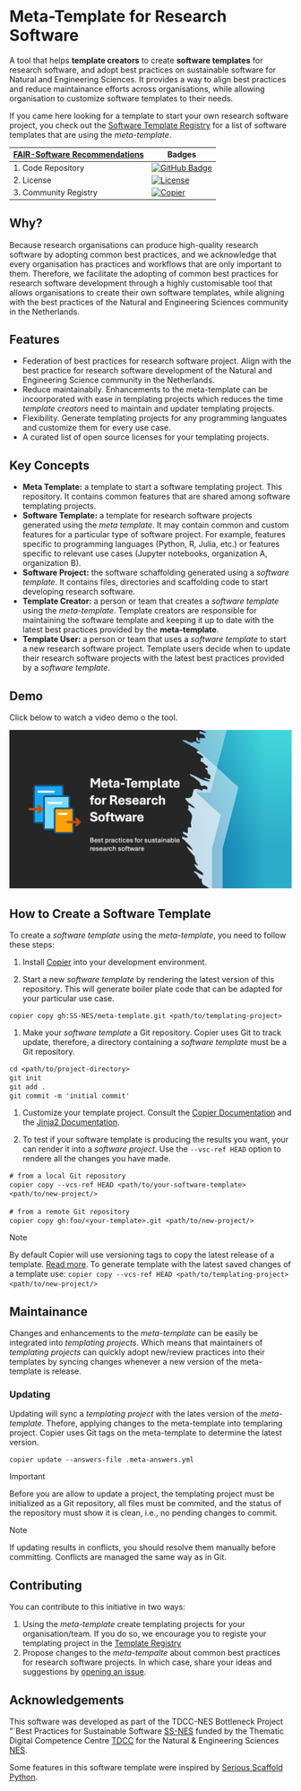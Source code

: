 # Meta-Template for Research Software

A tool that helps **template creators** to create **software templates** for research software, and adopt best practices on sustainable software for Natural and Engineering Sciences. It provides a way to align best practices and reduce maintainance efforts across organisations, while allowing organisation to customize software templates to their needs. 

If you came here looking for a template to start your own research software project, you check out the [Software Template Registry](REGISTRY.md) for a list of software templates that are using the *meta-template*.

| [FAIR-Software Recommendations](https://fair-software.nl) | Badges                                                                                                                                                                       |
| --------------------------------------------------------- | ---------------------------------------------------------------------------------------------------------------------------------------------------------------------------- |
| 1. Code Repository                                        | [![GitHub Badge](https://img.shields.io/github/v/release/SS-NES/meta-template?color=blue)](https://github.com/SS-NES/meta-template/releases/latest)                          |
| 2. License                                                | [![License](https://img.shields.io/badge/License-Apache_2.0-blue.svg)](https://opensource.org/licenses/Apache-2.0)                                                           |
| 3. Community Registry                                     | [![Copier](https://img.shields.io/endpoint?url=https://raw.githubusercontent.com/copier-org/copier/master/img/badge/badge-black.json)](https://github.com/copier-org/copier) |


## Why?

Because research organisations can produce high-quality research software by adopting common best practices, and we acknowledge that every organisation has practices and workflows that are only important to them. Therefore, we facilitate the adopting  of common best practices for research software development through a highly customisable tool that allows organisations to create their own software templates, while aligning with the best practices of the Natural and Engineering Sciences community in the Netherlands.

## Features

- Federation of best practices for research software project. Align with the best practice for research software development of the Natural and Engineering Science community in the Netherlands.
- Reduce maintainabily. Enhancements to the meta-template can be incoorporated with ease in templating projects which reduces the time *template creators* need to maintain and updater templating projects.
- Flexibility. Generate templating projects for any programming languates and customize them for every use case.  
- A curated list of open source licenses for your templating projects.

## Key Concepts

- **Meta Template:** a template to start a software templating project. This repository. It contains common features that are shared among software templating projects. 
- **Software Template:**  a template for research software projects generated using the *meta template*. It may contain common and custom features for a particular type of software project. For example, features specific to programming languages  (Python, R, Julia, etc.) or features specific to relevant use cases (Jupyter notebooks, organization A, organization B).
- **Software Project:** the software schaffolding generated using a *software template*. It contains files, directories and scaffolding code to start developing research software. 
- **Template Creator:** a person or team that creates a *software template* using the *meta-template*. Template creators are responsible for maintaining the software template and keeping it up to date with the latest best practices provided by the **meta-template**.
- **Template User:** a person or team that uses a *software template* to start a new  research software project. Template users decide when to update their research software projects with the latest best practices provided by a *software template*.

## Demo

Click below to watch a video demo o the tool.

[![Meta-Template Demo](./docs/_static/img/thumbnail.png)](https://youtu.be/z-bmsxxQV6o)


## How to Create a Software Template
To create a *software template* using the *meta-template*, you need to follow these steps:

1. Install [Copier](https://copier.readthedocs.io) into your development environment.

2. Start a new *software template* by rendering the latest version of this repository. This will generate boiler plate code that can be adapted for your particular use case.

```shell
copier copy gh:SS-NES/meta-template.git <path/to/templating-project>
```

1. Make your *software template* a Git repository. Copier uses Git to track update, therefore, a directory containing a *software template* must be a Git repository. 

```shell
cd <path/to/project-directory>
git init
git add . 
git commit -m 'initial commit'
```

1. Customize your template project. Consult the [Copier Documentation](https://copier.readthedocs.io/en/stable/creating/) and the [Jinja2 Documentation](https://jinja.palletsprojects.com/en/stable/templates/).

2. To test if your software template is producing the results you want, your can render it into a *software project*. Use the `--vsc-ref HEAD` option to rendere all the changes you have made. 

```shell
# from a local Git repository
copier copy --vcs-ref HEAD <path/to/your-software-template> <path/to/new-project/>

# from a remote Git repository
copier copy gh:foo/<your-template>.git <path/to/new-project/>
```

> [!NOTE]
> By default Copier will use versioning tags to copy the latest release of a template. [Read more](https://copier.readthedocs.io/en/stable/generating/#templates-versions). 
> To generate template with the latest saved changes of a template use: 
> ```copier copy --vcs-ref HEAD <path/to/templating-project> <path/to/new-project/>```

## Maintainance

Changes and enhancements to the *meta-template* can be easily be integrated into *templating projects*. Which means that maintainers of *templating projects* can quickly adopt new/review practices into their templates by syncing changes whenever a new version of the meta-template is release.

### Updating

Updating will sync a *templating project* with the lates version of the *meta-template*. Thefore, applying changes to the meta-template into templaring project. Copier uses Git tags on the meta-template to determine the latest version. 

```shell
copier update --answers-file .meta-answers.yml
```

> [!IMPORTANT] 
> Before you are allow to update a project, the templating project must be initialized as a Git repository, all files must be commited, and the status of the repository must show it is clean, i.e., no pending changes to commit.

> [!NOTE]
> If updating results in conflicts, you should resolve them manually before committing. Conflicts are managed the same way as in Git.

## Contributing

You can contribute to this initiative in two ways:

1. Using the *meta-template* create templating projects for your organisation/team. If you do so, we encourage you to registe your templating project in the [Template Registry](REGISTRY.md)
2. Propose changes to the *meta-tempalte* about common best practices for research software projects.  In which case, share your ideas and suggestions by [opening an issue](https://github.com/SS-NES/meta-template/issues).

## Acknowledgements

This software was developed as part of the TDCC-NES Bottleneck Project "`Best
Practices for Sustainable Software [SS-NES](https://tdcc.nl/projects/project-initiatives-nes/tdcc-nes-bottleneck-projects/best-practices-for-sustainable-software) funded by the Thematic Digital
Competence Centre [TDCC](https://tdcc.nl/) for the Natural & Engineering Sciences [NES](https://tdcc.nl/about-tddc/nes).

Some features in this software template were inspired by [Serious Scaffold Python](https://github.com/serious-scaffold/ss-python).

